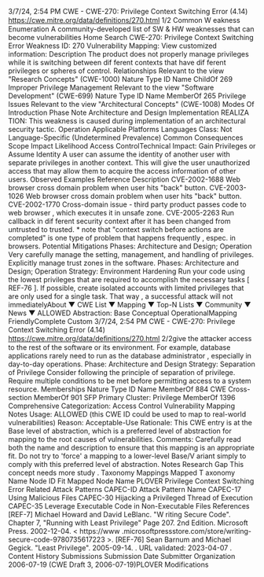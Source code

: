3/7/24, 2:54 PM CWE - CWE-270: Privilege Context Switching Error (4.14)
https://cwe.mitre.org/data/deﬁnitions/270.html 1/2
Common W eakness Enumeration
A community-developed list of SW & HW weaknesses that can become
vulnerabilities
Home Search
CWE-270: Privilege Context Switching Error
Weakness ID: 270
Vulnerability Mapping: 
View customized information:
 Description
The product does not properly manage privileges while it is switching between dif ferent contexts that have dif ferent privileges or
spheres of control.
 Relationships
 Relevant to the view "Research Concepts" (CWE-1000)
Nature Type ID Name
ChildOf 269 Improper Privilege Management
 Relevant to the view "Software Development" (CWE-699)
Nature Type ID Name
MemberOf 265 Privilege Issues
 Relevant to the view "Architectural Concepts" (CWE-1008)
 Modes Of Introduction
Phase Note
Architecture and Design
Implementation REALIZA TION: This weakness is caused during implementation of an architectural security tactic.
Operation
 Applicable Platforms
Languages
Class: Not Language-Specific (Undetermined Prevalence)
 Common Consequences
Scope Impact Likelihood
Access ControlTechnical Impact: Gain Privileges or Assume Identity
A user can assume the identity of another user with separate privileges in another context. This will
give the user unauthorized access that may allow them to acquire the access information of other
users.
 Observed Examples
Reference Description
CVE-2002-1688 Web browser cross domain problem when user hits "back" button.
CVE-2003-1026 Web browser cross domain problem when user hits "back" button.
CVE-2002-1770 Cross-domain issue - third party product passes code to web browser , which executes it in unsafe
zone.
CVE-2005-2263 Run callback in dif ferent security context after it has been changed from untrusted to trusted. \* note
that "context switch before actions are completed" is one type of problem that happens frequently ,
espec. in browsers.
 Potential Mitigations
Phases: Architecture and Design; Operation
Very carefully manage the setting, management, and handling of privileges. Explicitly manage trust zones in the software.
Phases: Architecture and Design; Operation
Strategy: Environment Hardening
Run your code using the lowest privileges that are required to accomplish the necessary tasks [ REF-76 ]. If possible, create
isolated accounts with limited privileges that are only used for a single task. That way , a successful attack will not immediatelyAbout ▼ CWE List ▼ Mapping ▼ Top-N Lists ▼ Community ▼ News ▼
ALLOWED
Abstraction: Base
Conceptual OperationalMapping
FriendlyComplete Custom
3/7/24, 2:54 PM CWE - CWE-270: Privilege Context Switching Error (4.14)
https://cwe.mitre.org/data/deﬁnitions/270.html 2/2give the attacker access to the rest of the software or its environment. For example, database applications rarely need to run as
the database administrator , especially in day-to-day operations.
Phase: Architecture and Design
Strategy: Separation of Privilege
Consider following the principle of separation of privilege. Require multiple conditions to be met before permitting access to a
system resource.
 Memberships
Nature Type ID Name
MemberOf 884 CWE Cross-section
MemberOf 901 SFP Primary Cluster: Privilege
MemberOf 1396 Comprehensive Categorization: Access Control
 Vulnerability Mapping Notes
Usage: ALLOWED (this CWE ID could be used to map to real-world vulnerabilities)
Reason: Acceptable-Use
Rationale:
This CWE entry is at the Base level of abstraction, which is a preferred level of abstraction for mapping to the root causes of
vulnerabilities.
Comments:
Carefully read both the name and description to ensure that this mapping is an appropriate fit. Do not try to 'force' a mapping to a
lower-level Base/V ariant simply to comply with this preferred level of abstraction.
 Notes
Research Gap
This concept needs more study .
 Taxonomy Mappings
Mapped T axonomy Name Node ID Fit Mapped Node Name
PLOVER Privilege Context Switching Error
 Related Attack Patterns
CAPEC-ID Attack Pattern Name
CAPEC-17 Using Malicious Files
CAPEC-30 Hijacking a Privileged Thread of Execution
CAPEC-35 Leverage Executable Code in Non-Executable Files
 References
[REF-7] Michael Howard and David LeBlanc. "W riting Secure Code". Chapter 7, "Running with Least Privilege" Page 207. 2nd
Edition. Microsoft Press. 2002-12-04. < https://www .microsoftpressstore.com/store/writing-secure-code-9780735617223 >.
[REF-76] Sean Barnum and Michael Gegick. "Least Privilege". 2005-09-14.
. URL
validated: 2023-04-07 .
 Content History
 Submissions
Submission Date Submitter Organization
2006-07-19
(CWE Draft 3, 2006-07-19)PLOVER
 Modifications
